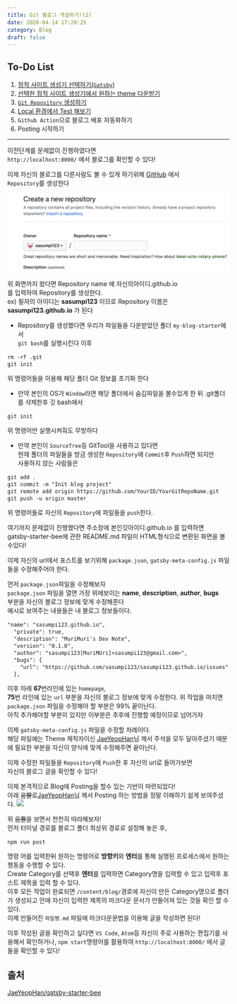 ```yaml
---
title: Git 블로그 개설하기!(2)
date: 2020-04-14 17:20:25
category: Blog
draft: false
---
```


## To-Do List


1. [정적 사이트 생성기 선택하기(`Gatsby`)](https://sasumpi123.github.io/Blog/gitblogstart/)
2. [선택한 정적 사이트 생성기에서 원하는 theme 다운받기](https://sasumpi123.github.io/Blog/gitblogstart/)
3. [`Git Repository` 생성하기](https://sasumpi123.github.io/Blog/gitblogstart2/)
4. [Local 환경에서 Test 해보기](https://sasumpi123.github.io/Blog/gitblogstart2/)
5. `Github Action`으로  블로그 배포 자동화하기
6. Posting 시작하기


***      

이전단계를 문제없이 진행하였다면    
`http://localhost:8000/` 에서 블로그를 확인할 수 있다!

이제 자신의 블로그를 다른사람도 볼 수 있게 하기위해 [GitHub](https://github.com/) 에서   
 `Repository`를 생성한다

 ![](./images/gitRepository.png)

 위 화면까지 왔다면 Repository name 에 자신의아이디.github.io   
 를 입력하여 Repository를 생성한다.   
 ex) 필자의 아이디는 **sasumpi123** 이므로 Repository 이름은   
**sasumpi123.github.io** 가 된다

- Repository를 생성했다면 우리가 파일들을 다운받았던 폴더 `my-blog-starter`에서    
`git bash`를 실행시킨다
이후 
```
rm -rf .git
git init 
```
위 명령어들을 이용해 해당 폴더 Git 정보를 초기화 한다   
- 만약 본인의 OS가 `Window`라면 해당 폴더에서 숨김파일을 볼수있게 한 뒤
.git폴더를 삭제한후 깃 bash에서 
```
git init
```
위 명령어만 실행시켜줘도 무방하다   
- 만약 본인이 `SourceTree`등 GitTool을 사용하고 있다면   
현재 폴더의 파일들을 방금 생성한 `Repository`에 `Commit`후 `Push`하면 되지만   
사용하지 않는 사람들은

```
git add .
git commit -m "Init blog project"
git remote add origin https://github.com/YourID/YourGitRepoName.git
git push -u origin master 
```

위 명령어들로 자신의 `Repository`에 파일들을 `push`한다.

여기까지 문제없이 진행했다면 주소창에 본인깃아이디.github.io 를 입력하면   
gatsby-starter-bee에 관한 README.md 파일이 HTML형식으로 변환된 화면을 볼수있다!

이제 자신의 url에서 포스트를 보기위해 `package.json`, `gatsby-meta-config.js` 파일들을 수정해주어야 한다.

먼저 `package.json`파일을 수정해보자   
`package.json` 파일을 열면 가장 위에보이는 **name**, **description**, **author**, **bugs**    
부분을 자신의 블로그 정보에 맞게 수정해준다   
예시로 보여주는 내용들은 내 블로그 정보들이다.

```js{3}
"name": "sasumpi123.github.io",
  "private": true,
  "description": "MuriMuri's Dev Note",
  "version": "0.1.0",
  "author": "sasumpi123[MuriMUri]<sasumpi123@gmail.com>",
  "bugs": {
    "url": "https://github.com/sasumpi123/sasumpi123.github.io/issues"
  },
```

이후 아래 **67**번라인에 있는 `homepage`,   
**75**번 라인에 있는 `url` 부분을 자신의 블로그 정보에 맞게 수정한다.
위 작업을 마치면 `package.json` 파일을 수정해야 할 부분은 99% 끝이난다.   
아직 추가해야할 부분이 있지만 이부분은 추후에 진행할 예정이므로 넘어가자

이제 `gatsby-meta-config.js` 파일을 수정할 차례이다.   
해당 파일에는 Theme 제작자이신 [JaeYeopHan](https://github.com/JaeYeopHan)님 께서 주석을 모두 달아주셨기 때문에 필요한 부분을 자신이 양식에 맞게 수정해주면 끝이난다.


이제 수정한 파일들을 `Repository`에 `Push`한 후 자신의 url로 들어가보면   
자신의 블로그 글을 확인할 수 있다!   

이제 본격적으로 Blog에 Posting을 할수 있는 기반이 마련되었다!   
아래 ~~움짤~~로[JaeYeopHan](https://github.com/JaeYeopHan)님 께서 Posting 하는 방법을 정말 이해하기 쉽게 보여주셨다.
![](./images/cli-tool-example.gif)


위 ~~움짤~~을 보면서 천천히 따라해보자!   
먼저 터미널 경로를 블로그 폴더 최상위 경로로 설정해 놓은 후,   
```
npm run post
```
명령 어를 입력한뒤 원하는 명령어로 **방향키**와 **엔터**를 통해 실행된 프로세스에서 원하는 행동을 수행할 수 있다.  
Create Category를 선택후 **엔터**를 입력하면 Category명을 입력할 수 있고 입력후 포스트 제목을 입력 할 수 있다.   
이후 모든 작업이 완료되면 
`/content/blog/`경로에 자신이 만든 Category명으로 폴더가 생성되고 안에
자신이 입력한 제목의 마크다운 문서가 만들어져 있는 것을 확인 할 수 있다.   
이제 만들어진 `파일명.md` 파일에 마크다운문법을 이용해 글을 작성하면 된다!

이후 작성된 글을 확인하고 싶다면 `VS Code`, `Atom`등 자신이 주로 사용하는 편집기를 사용해서 확인하거나,    `npm start`명령어를 활용하여 
`http://localhost:8000/` 에서 글들을 확인할 수 있다!



## 출처
[JaeYeopHan/gatsby-starter-bee](https://github.com/JaeYeopHan/gatsby-starter-bee)